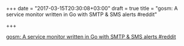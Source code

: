 +++
date = "2017-03-15T20:30:08+03:00"
draft = true
title = "gosm: A service monitor written in Go with SMTP &amp; SMS alerts  #reddit"

+++

<p><a href="https://t.co/lQbrZ9UCib">gosm: A service monitor written in Go with SMTP &amp; SMS alerts  #reddit</a></p>
